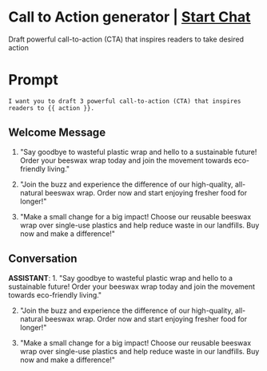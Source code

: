 

# Call to Action generator  | [Start Chat](https://gptcall.net/chat.html?data=%7B%22contact%22%3A%7B%22id%22%3A%22zivajfJoioNDdHCHtDYJU%22%2C%22flow%22%3Atrue%7D%7D)
Draft  powerful call-to-action (CTA) that inspires readers to take desired action



# Prompt

```
I want you to draft 3 powerful call-to-action (CTA) that inspires readers to {{ action }}.

```

## Welcome Message
1. "Say goodbye to wasteful plastic wrap and hello to a sustainable future! Order your beeswax wrap today and join the movement towards eco-friendly living."



2. "Join the buzz and experience the difference of our high-quality, all-natural beeswax wrap. Order now and start enjoying fresher food for longer!"



3. "Make a small change for a big impact! Choose our reusable beeswax wrap over single-use plastics and help reduce waste in our landfills. Buy now and make a difference!"

## Conversation

**ASSISTANT**: 1. "Say goodbye to wasteful plastic wrap and hello to a sustainable future! Order your beeswax wrap today and join the movement towards eco-friendly living."



2. "Join the buzz and experience the difference of our high-quality, all-natural beeswax wrap. Order now and start enjoying fresher food for longer!"



3. "Make a small change for a big impact! Choose our reusable beeswax wrap over single-use plastics and help reduce waste in our landfills. Buy now and make a difference!"

